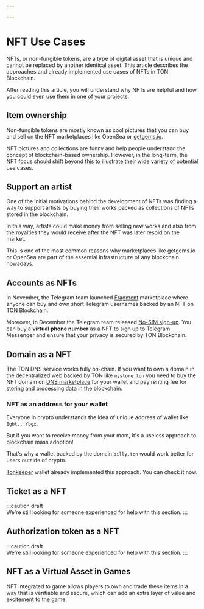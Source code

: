 ```yaml
---

---
```

# NFT Use Cases

NFTs, or non-fungible tokens, are a type of digital asset that is unique and cannot be replaced by another identical asset. This article describes the approaches and already implemented use cases of NFTs in TON Blockchain.

After reading this article, you will understand why NFTs are helpful and how you could even use them in one of your projects.

## Item ownership

Non-fungible tokens are mostly known as cool pictures that you can buy and sell on the NFT marketplaces like OpenSea or [getgems.io](https://getgems.io).

NFT pictures and collections are funny and help people understand the concept of blockchain-based ownership. However, in the long-term, the NFT focus should shift beyond this to illustrate their wide variety of potential use cases.

## Support an artist

One of the initial motivations behind the development of NFTs was finding a way to support artists by buying their works packed as collections of NFTs stored in the blockchain.

In this way, artists could make money from selling new works and also from the royalties they would receive after the NFT was later resold on the market.

This is one of the most common reasons why marketplaces like getgems.io or OpenSea are part of the essential infrastructure of any blockchain nowadays.

## Accounts as NFTs

In November, the Telegram team launched [Fragment](https://fragment.com/) marketplace where anyone can buy and own short Telegram usernames backed by an NFT on TON Blockchain. 

Moreover, in December the Telegram team released [No-SIM sign-up](https://telegram.org/blog/ultimate-privacy-topics-2-0#sign-up-without-a-sim-card). You can buy a **virtual phone number** as a NFT to sign up to Telegram Messenger and ensure that your privacy is secured by TON Blockchain.

## Domain as a NFT

The TON DNS service works fully on-chain. If you want to own a domain in the decentralized web backed by TON like `mystore.ton` you need to buy the NFT domain on [DNS marketplace](https://dns.ton.org/) for your wallet and pay renting fee for storing and processing data in the blockchain.

### NFT as an address for your wallet

Everyone in crypto understands the idea of unique address of wallet like `Egbt...Ybgx`.

But if you want to receive money from your mom, it's a useless approach to blockchain mass adoption!

That's why a wallet backed by the domain `billy.ton` would work better for users outside of crypto.

[Tonkeeper](https://tonkeeper.com/) wallet already implemented this approach. You can check it now.

## Ticket as a NFT

:::caution draft   
We're still looking for someone experienced for help with this section.
:::

## Authorization token as a NFT

:::caution draft   
We're still looking for someone experienced for help with this section.
:::

## NFT as a Virtual Asset in Games

NFT integrated to game allows players to own and trade these items in a way that is verifiable and secure, which can add an extra layer of value and excitement to the game.

